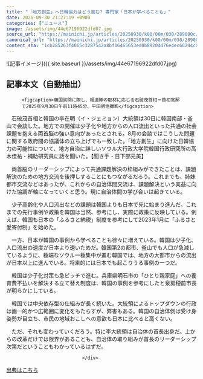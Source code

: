 ```yaml
---
title: "「地方創生」へ日韓協力はどう進む? 専門家「日本が学べることも」"
date: 2025-09-30 21:27:19 +0900
categories: ["ニュース"]
image: /assets/img/44e67196922dfd07.jpg
source_url: "https://mainichi.jp/articles/20250930/k00/00m/030/289000c/"
canonical_url: "https://mainichi.jp/articles/20250930/k00/00m/030/289000c/"
content_sha: "1cb285263f4065c3287542a8bf16465653ed0b89204d76e4ec66244c0fa25648"
---
```


![記事イメージ]({{ site.baseurl }}/assets/img/44e67196922dfd07.jpg)

## 記事本文（自動抽出）
<div><section class="articledetail-body" id="articledetail-body">




<div class="articledetail-image-left">
  <figure>
    
    <figcaption>韓国訪問に際し、報道陣の取材に応じる石破茂首相＝首相官邸で2025年9月30日午前11時45分、平田明浩撮影</figcaption>
    
  </figure>
</div>

<p>　石破茂首相と韓国の李在明（イ・ジェミョン）大統領は30日に韓国南部・釜山で会談した。地方での開催は少子化や地方からの人口流出といった共通の社会課題を抱える両首脳の強い意向があったとされる。8月の会談ではこうした問題に関する政府間の協議体の立ち上げでも一致した。「地方創生」に向けた日韓協力の可能性について、地方自治に詳しいソウル大行政大学院韓国行政研究所の高木佳祐・補助研究員に話を聞いた。【聞き手・日下部元美】</p>

<p>　両首脳のリーダーシップによって共通課題解決の枠組みができたことは、課題解決のための地方交流を後押しすることにもつながるだろう。これまでも、姉妹都市交流などはあったが、これからの自治体間交流は、課題解決という実益に向けた協調が軸になっていくと思う。現に自治体間の学び合いは起きている。</p>

	


<p>　少子高齢化や人口流出などの課題は韓国よりも日本で先に始まり進んだ。これまでの先行事例や政策を韓国は当然、参考にし、実際に政策に反映している。例えば、韓国も日本の「ふるさと納税」制度を参考にして2023年1月に「ふるさと愛寄付制」を始めた。</p>

<p>　一方、日本が韓国の事例から学べることも徐々に増えている。韓国は少子化、人口流出の速度が日本より速いためだ。韓国第2の都市、釜山でも人口が急減しているように、極端なソウル一極集中が進む韓国では、地方の大都市からの流出が日本以上に進んでいる。将来的には日本でも起こりうる事例の一つだ。</p>

	


<p>　韓国は少子化対策も急ピッチで進む。兵庫県明石市の「ひとり親家庭」への養育費不払いを解決する立て替え制度は、韓国の事例を参考にしたと泉房穂前市長が明らかにしている。</p>

<p>　韓国では中央依存型の仕組みが長く続いた。大統領によるトップダウンの行政は画一的かつ広範囲に変化をもたらすが、弊害もある。韓国の自治体側は受け身姿勢が目立ち、市民の地域おこしへの意欲も日本に比べると高くない。</p>

	


<p>　ただ、それも変わっていくだろう。特に李大統領は自治体の首長出身だ。上からの改革だけでは限界があることも、自治体の取り組みが首長のリーダーシップ次第だということもわかっているはずだ。</p>


</section>






								</div>

[出典はこちら](https://mainichi.jp/articles/20250930/k00/00m/030/289000c/)
